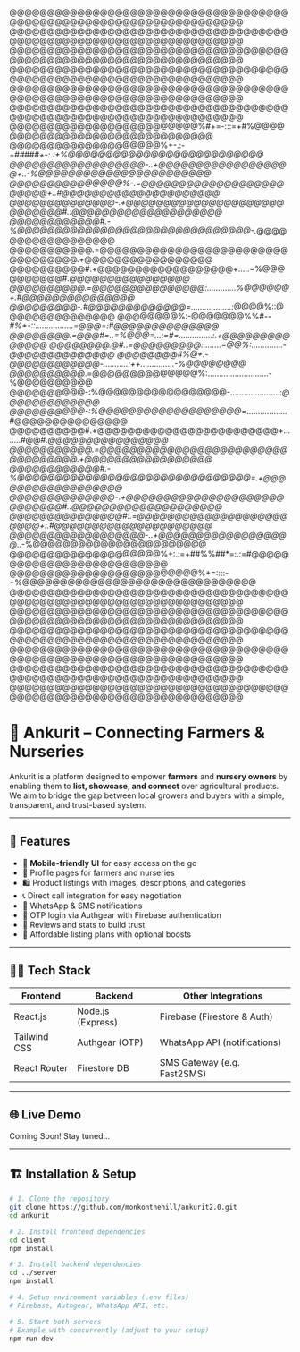 
@@@@@@@@@@@@@@@@@@@@@@@@@@@@@@@@@@@@@@@@@@@@@@@@@@@@@@@@@@@@@@@@@@@@
@@@@@@@@@@@@@@@@@@@@@@@@@@@@@@@@@@@@@@@@@@@@@@@@@@@@@@@@@@@@@@@@@@@@
@@@@@@@@@@@@@@@@@@@@@@@@@@@@@@@@@@@@@@@@@@@@@@@@@@@@@@@@@@@@@@@@@@@@
@@@@@@@@@@@@@@@@@@@@@@@@@@@@@@@@@@@@@@@@@@@@@@@@@@@@@@@@@@@@@@@@@@@@
@@@@@@@@@@@@@@@@@@@@@@@@@@@@@@@@@@@@@@@@@@@@@@@@@@@@@@@@@@@@@@@@@@@@
@@@@@@@@@@@@@@@@@@@@@@@@@@@@@@@@@@@@@@@@@@@@@@@@@@@@@@@@@@@@@@@@@@@@
@@@@@@@@@@@@@@@@@@@@@@@@@%#+=-:::=+#%@@@@@@@@@@@@@@@@@@@@@@@@@@@@@@@
@@@@@@@@@@@@@@@@@@@@%+-.:-+#####*+-:.:+%@@@@@@@@@@@@@@@@@@@@@@@@@@
@@@@@@@@@@@@@@@@@@-..+@@@@@@@@@@@@@@@@@@+..-%@@@@@@@@@@@@@@@@@@@@@@@
@@@@@@@@@@@@@@@%-.=@@@@@@@@@@@@@@@@@@@@@@@@+..#@@@@@@@@@@@@@@@@@@@@@
@@@@@@@@@@@@@@-.+@@@@@@@@@@@@@@@@@@@@@@@@@@@@#.:@@@@@@@@@@@@@@@@@@@@
@@@@@@@@@@@@#.-%@@@@@@@@@@@@@@@@@@@@@@@@@@@@@@@-.*@@@@@@@@@@@@@@@@@@
@@@@@@@@@@@.=@@@@@@@@@@@@@@@@@@@@@@@@@@@@@@@@@@.+@@@@@@@@@@@@@@@@@
@@@@@@@@@@#.+@@@@@@@@@@@@@@@@@@+.....=%@@@@@@@@@@#.*@@@@@@@@@@@@@@@@
@@@@@@@@@@.=@@@@@@@@@@@@@@@:.............%@@@@@@+.#@@@@@@@@@@@@@@@
@@@@@@@@@-.#@@@@@@@@@@@@@=..................:*@@@@%::@@@@@@@@@@@@@@@
@@@@@@@@%:-@@@@@@@%%#*--#%+-::.................=@@@=:#@@@@@@@@@@@@@@
@@@@@@@@.=@@@#=..=%@@@=...:=#=...............:.+@@@@@@@@@@@@@@
@@@@@@@@.@#..=@@@@@@@@@:........=@@%:..............-@@@@@@@@@@@@@@
@@@@@@@@#%@+.-@@@@@@@@@@@@-...........:++...............-%@@@@@@@@
@@@@@@@@@@*.=@@@@@@@@@@@@@@%:...........................-%@@@@@@@@@@
@@@@@@@@@@-:%@@@@@@@@@@@@@@@@@-......................:*@@@@@@@@@@@@@
@@@@@@@@@@-:%@@@@@@@@@@@@@@@@@@@*=..................#@@@@@@@@@@@@@@@
@@@@@@@@@@#.+@@@@@@@@@@@@@@@@@@@@@@@@+........#@@#.*@@@@@@@@@@@@@@@@
@@@@@@@@@@@.=@@@@@@@@@@@@@@@@@@@@@@@@@@@@@@@@@@.+@@@@@@@@@@@@@@@@@
@@@@@@@@@@@@#.-%@@@@@@@@@@@@@@@@@@@@@@@@@@@@@@@=.+@@@@@@@@@@@@@@@@@@
@@@@@@@@@@@@@@-.+@@@@@@@@@@@@@@@@@@@@@@@@@@@@#.:@@@@@@@@@@@@@@@@@@@@
@@@@@@@@@@@@@@@#:.=@@@@@@@@@@@@@@@@@@@@@@@@+:.#@@@@@@@@@@@@@@@@@@@@@
@@@@@@@@@@@@@@@@@@-..+@@@@@@@@@@@@@@@@@@*..-%@@@@@@@@@@@@@@@@@@@@@@@
@@@@@@@@@@@@@@@@@@@@%+:.:=+##%%##*=:.:=#@@@@@@@@@@@@@@@@@@@@@@@@@@
@@@@@@@@@@@@@@@@@@@@@@@@@%+=::::-+%@@@@@@@@@@@@@@@@@@@@@@@@@@@@@@@
@@@@@@@@@@@@@@@@@@@@@@@@@@@@@@@@@@@@@@@@@@@@@@@@@@@@@@@@@@@@@@@@@@@@
@@@@@@@@@@@@@@@@@@@@@@@@@@@@@@@@@@@@@@@@@@@@@@@@@@@@@@@@@@@@@@@@@@@@
@@@@@@@@@@@@@@@@@@@@@@@@@@@@@@@@@@@@@@@@@@@@@@@@@@@@@@@@@@@@@@@@@@@@
@@@@@@@@@@@@@@@@@@@@@@@@@@@@@@@@@@@@@@@@@@@@@@@@@@@@@@@@@@@@@@@@@@@@
@@@@@@@@@@@@@@@@@@@@@@@@@@@@@@@@@@@@@@@@@@@@@@@@@@@@@@@@@@@@@@@@@@@@
@@@@@@@@@@@@@@@@@@@@@@@@@@@@@@@@@@@@@@@@@@@@@@@@@@@@@@@@@@@@@@@@@@@@




# 🌱 Ankurit – Connecting Farmers & Nurseries

Ankurit is a platform designed to empower **farmers** and **nursery owners** by enabling them to **list, showcase, and connect** over agricultural products. We aim to bridge the gap between local growers and buyers with a simple, transparent, and trust-based system.

---

## 🚀 Features

- 📱 **Mobile-friendly UI** for easy access on the go
- 🌿 Profile pages for farmers and nurseries
- 🛍️ Product listings with images, descriptions, and categories
- 📞 Direct call integration for easy negotiation
- 📲 WhatsApp & SMS notifications
- 🔐 OTP login via Authgear with Firebase authentication
- 💬 Reviews and stats to build trust
- 🎯 Affordable listing plans with optional boosts

---

## 🧑‍💻 Tech Stack

| Frontend        | Backend          | Other Integrations          |
|-----------------|------------------|-----------------------------|
| React.js        | Node.js (Express) | Firebase (Firestore & Auth) |
| Tailwind CSS    | Authgear (OTP)   | WhatsApp API (notifications) |
| React Router    | Firestore DB     | SMS Gateway (e.g. Fast2SMS) |

---

## 🌐 Live Demo

Coming Soon! Stay tuned...

---

## 🏗️ Installation & Setup

```bash
# 1. Clone the repository
git clone https://github.com/monkonthehill/ankurit2.0.git
cd ankurit

# 2. Install frontend dependencies
cd client
npm install

# 3. Install backend dependencies
cd ../server
npm install

# 4. Setup environment variables (.env files)
# Firebase, Authgear, WhatsApp API, etc.

# 5. Start both servers
# Example with concurrently (adjust to your setup)
npm run dev
